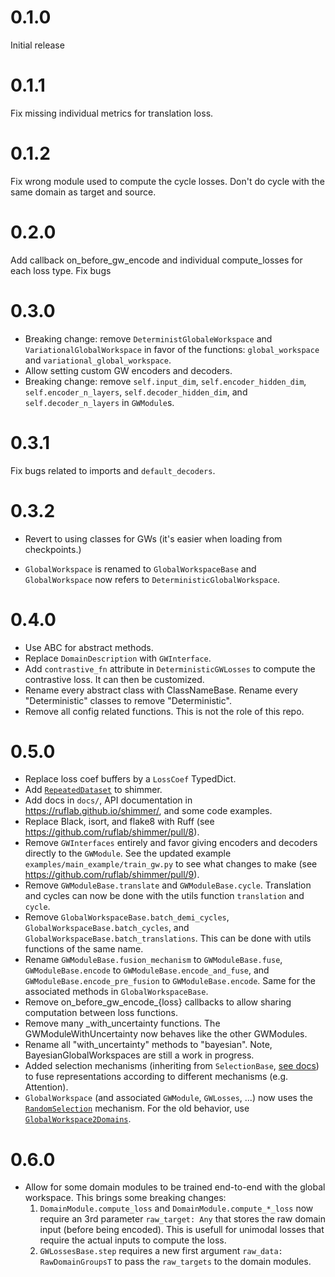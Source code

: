 # 0.1.0
Initial release

# 0.1.1
Fix missing individual metrics for translation loss.

# 0.1.2
Fix wrong module used to compute the cycle losses. Don't do cycle with the same domain as target and source.

# 0.2.0
Add callback on\_before\_gw\_encode and individual compute\_losses for each loss type.
Fix bugs

# 0.3.0
* Breaking change: remove `DeterministGlobaleWorkspace` and `VariationalGlobalWorkspace`
in favor of the functions: `global_workspace` and `variational_global_workspace`.
* Allow setting custom GW encoders and decoders.
* Breaking change: remove `self.input_dim`, `self.encoder_hidden_dim`, 
`self.encoder_n_layers`, `self.decoder_hidden_dim`, and `self.decoder_n_layers`
in `GWModule`s.

# 0.3.1
Fix bugs related to imports and `default_decoders`.

# 0.3.2
* Revert to using classes for GWs (it's easier when loading from checkpoints.)

* `GlobalWorkspace` is renamed to `GlobalWorkspaceBase` and `GlobalWorkspace` now
refers to `DeterministicGlobalWorkspace`.

# 0.4.0
* Use ABC for abstract methods.
* Replace `DomainDescription` with `GWInterface`.
* Add `contrastive_fn` attribute in `DeterministicGWLosses` to compute the contrastive loss.
    It can then be customized.
* Rename every abstract class with ClassNameBase. Rename every "Deterministic" classes 
    to remove "Deterministic".
* Remove all config related functions. This is not the role of this repo.

# 0.5.0
* Replace loss coef buffers by a `LossCoef` TypedDict.
* Add
  [`RepeatedDataset`](https://ruflab.github.io/shimmer/shimmer/dataset.html#RepeatedDataset)
  to shimmer.
* Add docs in `docs/`, API documentation in https://ruflab.github.io/shimmer/, and
    some code examples.
* Replace Black, isort, and flake8 with Ruff (see
      https://github.com/ruflab/shimmer/pull/8).
* Remove `GWInterfaces` entirely and favor giving encoders and decoders directly to the
    `GWModule`. See the updated example `examples/main_example/train_gw.py` to see what 
    changes to make (see https://github.com/ruflab/shimmer/pull/9).
* Remove `GWModuleBase.translate`  and `GWModuleBase.cycle`. Translation and cycles
    can now be done with the utils function `translation` and `cycle`.
* Remove `GlobalWorkspaceBase.batch_demi_cycles`, `GlobalWorkspaceBase.batch_cycles`, 
    and `GlobalWorkspaceBase.batch_translations`. This can be done with utils
    functions of the same name.
* Rename `GWModuleBase.fusion_mechanism` to `GWModuleBase.fuse`,
    `GWModuleBase.encode` to `GWModuleBase.encode_and_fuse`, and
    `GWModuleBase.encode_pre_fusion` to `GWModuleBase.encode`. Same for the associated
    methods in `GlobalWorkspaceBase`.
* Remove on_before_gw_encode_{loss} callbacks to allow sharing computation between
    loss functions.
* Remove many _with_uncertainty functions. The GWModuleWithUncertainty now behaves like
    the other GWModules.
* Rename all "with_uncertainty" methods to "bayesian". Note, BayesianGlobalWorkspaces
  are still a work in progress.
* Added selection mechanisms (inheriting from `SelectionBase`, [see
  docs](https://ruflab.github.io/shimmer/latest/shimmer/modules/selection.html#SelectionBase))
  to fuse representations according to different mechanisms (e.g. Attention).
* `GlobalWorkspace` (and associated `GWModule`, `GWLosses`, ...) now uses the
  [`RandomSelection`](https://ruflab.github.io/shimmer/latest/shimmer/modules/selection.html#RandomSelection)
  mechanism. For the old behavior, use
  [`GlobalWorkspace2Domains`](https://ruflab.github.io/shimmer/latest/shimmer/modules/global_workspace.html#GlobalWorkspace2Domains).

# 0.6.0
* Allow for some domain modules to be trained end-to-end with the global workspace.
    This brings some breaking changes:
    1. `DomainModule.compute_loss` and `DomainModule.compute_*_loss` now require an 3rd 
        parameter `raw_target: Any` that stores the raw domain input (before being encoded).
        This is usefull for unimodal losses that require the actual inputs to compute the loss.
    2. `GWLossesBase.step` requires a new first argument `raw_data: RawDomainGroupsT` to
        pass the `raw_targets` to the domain modules.

